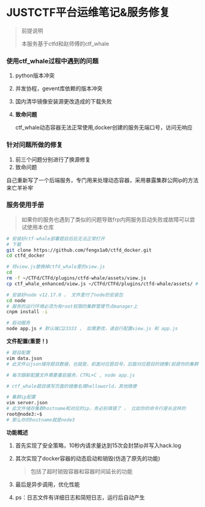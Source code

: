 # JUSTCTF平台运维笔记&服务修复

> 前提说明
>
> 本服务基于ctfd和赵师傅的ctf_whale



### 使用ctf_whale过程中遇到的问题

1. python版本冲突

2. 并发协程，gevent库依赖的版本冲突

3. 国内清华镜像安装源更改造成的下载失败

4. **致命问题**

   ctf_whale动态容器无法正常使用,docker创建的服务无端口号，访问无响应



### 针对问题所做的修复

1. 前三个问题分别进行了换源修复
2. 致命问题

自己重新写了一个后端服务，专门用来处理动态容器，采用暴露集群公网ip的方法来亡羊补牢



### 服务使用手册

> 如果你的服务也遇到了类似的问题导致frp内网服务启动失败或故障可以尝试使用本仓库

```bash
# 安装好ctf-whale部署题目后后无法正常打开
# 下载
git clone https://github.com/fengx1a0/ctfd_docker.git
cd ctfd_docker

# 将view.js替换掉ctfd_whale里的view.js
cd
rm -f ~/CTFd/CTFd/plugins/ctfd-whale/assets/view.js
cp ctf_whale_enhanced/view.js ~/CTFd/CTFd/plugins/ctfd-whale/assets/ # 或者自行替换，这里只做参考

# 安装好node v12.17.0 ， 文件里付了node的安装包
cd node
# 服务的运行环境必须为有root权限的集群管理节点manager上
cnpm install -i

# 启动服务
node app.js # 默认端口23333 ， 如需更改，请自行配置view.js 和 app.js
```



**文件配置(重要！)**

```bash
# 题目配置
vim data.json
# 此文件以json储存题目数据，也就是，前面对应题目号，后面对应题目的镜像(前提你的集群已经全部有了该镜像)

# 每次跟新配置文件需要重启服务，CTRL+C , node app.js

# ctf_whale题目填写页面的镜像名填helloworld，其他随便
```

```bash
# 集群ip配置
vim server.json
# 此文件储存集群hostname和对应的ip，务必别填错了 ， 比如你的命令行是长这样的
root@node3:~$
# 那么你的hostname就是node3
```



**功能概述**

1. 首先实现了安全策略，10秒内请求量达到15次会封禁ip并写入hack.log

2. 其次实现了docker容器的动态启动和销毁(仿造了原先的功能)

   > 包括了超时销毁容器和容器时间延长的功能

3. 最后是异步调用，优化性能

4. ps：日志文件有详细日志和简短日志，运行后自动产生


